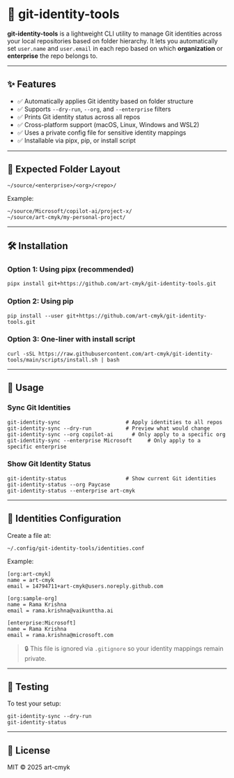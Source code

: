# 🪪 git-identity-tools

**git-identity-tools** is a lightweight CLI utility to manage Git identities across your local repositories based on folder hierarchy. It lets you automatically set `user.name` and `user.email` in each repo based on which **organization** or **enterprise** the repo belongs to.

---

## ✨ Features

- ✅ Automatically applies Git identity based on folder structure  
- ✅ Supports `--dry-run`, `--org`, and `--enterprise` filters  
- ✅ Prints Git identity status across all repos  
- ✅ Cross-platform support (macOS, Linux, Windows and WSL2)  
- ✅ Uses a private config file for sensitive identity mappings  
- ✅ Installable via pipx, pip, or install script  

---

## 📁 Expected Folder Layout

    ~/source/<enterprise>/<org>/<repo>/

Example:

    ~/source/Microsoft/copilot-ai/project-x/
    ~/source/art-cmyk/my-personal-project/

---

## 🛠️ Installation

### Option 1: Using pipx (recommended)

    pipx install git+https://github.com/art-cmyk/git-identity-tools.git

### Option 2: Using pip

    pip install --user git+https://github.com/art-cmyk/git-identity-tools.git

### Option 3: One-liner with install script

    curl -sSL https://raw.githubusercontent.com/art-cmyk/git-identity-tools/main/scripts/install.sh | bash

---

## 🔧 Usage

### Sync Git Identities

    git-identity-sync                     # Apply identities to all repos
    git-identity-sync --dry-run           # Preview what would change
    git-identity-sync --org copilot-ai      # Only apply to a specific org
    git-identity-sync --enterprise Microsoft     # Only apply to a specific enterprise

### Show Git Identity Status

    git-identity-status                   # Show current Git identities
    git-identity-status --org Paycase
    git-identity-status --enterprise art-cmyk

---

## 🔐 Identities Configuration

Create a file at:

    ~/.config/git-identity-tools/identities.conf

Example:

    [org:art-cmyk]
    name = art-cmyk
    email = 14794711+art-cmyk@users.noreply.github.com

    [org:sample-org]
    name = Rama Krishna
    email = rama.krishna@vaikunttha.ai

    [enterprise:Microsoft]
    name = Rama Krishna
    email = rama.krishna@microsoft.com

> 🔒 This file is ignored via `.gitignore` so your identity mappings remain private.

---

## 🧪 Testing

To test your setup:

    git-identity-sync --dry-run
    git-identity-status

---

## 📄 License

MIT © 2025 art-cmyk
